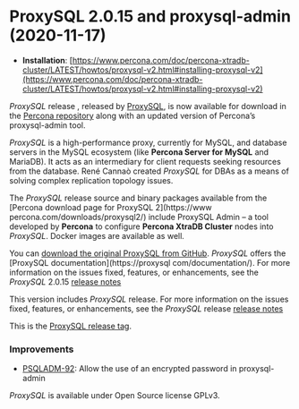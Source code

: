# ProxySQL 2.0.15 and proxysql-admin (2020-11-17)

* **Installation**: [https://www.percona.com/doc/percona-xtradb-cluster/LATEST/howtos/proxysql-v2.html#installing-proxysql-v2](https://www.percona.com/doc/percona-xtradb-cluster/LATEST/howtos/proxysql-v2.html#installing-proxysql-v2)

*ProxySQL* release , released by [ProxySQL](https://www.proxysql.com/), is now available for download in the [Percona repository](https://www.percona.com/software/percona-software-repositories-for-mysql) along with an updated version of Percona’s proxysql-admin tool.

*ProxySQL* is a high-performance proxy, currently for MySQL, and database servers in the MySQL ecosystem (like **Percona Server for MySQL** and MariaDB). It acts as an intermediary for client requests seeking resources from the database. René Cannaò created *ProxySQL* for DBAs as a means of solving complex replication topology issues.

The *ProxySQL* release source and binary packages available from the [Percona download page for ProxySQL 2](https://www percona.com/downloads/proxysql2/) include ProxySQL Admin – a tool developed by **Percona** to configure **Percona XtraDB Cluster** nodes into *ProxySQL*. Docker images are available as well.

You can [download the original ProxySQL from GitHub](https://github.com/sysown/proxysql/releases). *ProxySQL* offers the [ProxySQL documentation](https://proxysql com/documentation/). For more information on the issues fixed, features, or enhancements, see the *ProxySQL* 2.0.15 [release notes](https://github.com/sysown/proxysql/releases/tag/v2.0.17)

This version includes *ProxySQL* release. For more information on the issues fixed, features, or enhancements, see the *ProxySQL* release [release notes](https://github.com/sysown/proxysql/releases/tag/v2.0.15)

This is the [ProxySQL release tag](https://github.com/sysown/proxysql/releases/tag/v2.0.15).

### Improvements

* [PSQLADM-92](https://jira.percona.com/browse/PSQLADM-92): Allow the use of an encrypted password in proxysql-admin

*ProxySQL* is available under Open Source license GPLv3.

<!-- `Docker` replace:: Docker -->
<!-- `MariaDB` replace:: MariaDB -->
<!-- `MySQL` replace:: MySQL -->
<!-- `--disable` replace:: `--disable` -->
<!-- **Percona** replace:: Percona -->
<!-- `ProxySQL Admin` replace:: **ProxySQL Admin** -->
<!-- `ProxySQL scheduler` replace:: ProxySQL scheduler -->
<!-- *ProxySQL* replace:: *ProxySQL* -->
<!-- **Percona Server for MySQL** replace:: Percona Server for MySQL -->
<!-- **Percona XtraDB Cluster** replace:: Percona XtraDB Cluster -->
